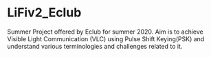 # LiFiv2_Eclub
Summer Project offered by Eclub for summer 2020. Aim is to achieve Visible Light Communication (VLC) using Pulse Shift Keying(PSK) and understand various terminologies and challenges related to it.
